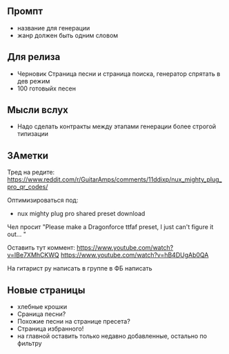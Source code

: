 ## Промпт

- название для генерации
- жанр должен быть одним словом

## Для релиза

- Черновик Страница песни и страница поиска, генератор спрятать в дев режим
- 100 готовыйх песен

## Мысли вслух

- Надо сделать контракты между этапами генерации более строгой типизации

## ЗАметки

Тред на редите: https://www.reddit.com/r/GuitarAmps/comments/11ddixp/nux_mighty_plug_pro_qr_codes/

Оптимизироваться под:

- nux mighty plug pro shared preset download

Чел просит "Please make a Dragonforce ttfaf preset, I just can't figure it out... "

Оставить тут коммент:
https://www.youtube.com/watch?v=IBe7XMhCKWQ
https://www.youtube.com/watch?v=hB4DUgAb0QA

На гитарист ру написать
в группе в ФБ написать

## Новые страницы

- хлебные крошки
- Сраница песни?
- Похожие песни на странице пресета?
- Страница избранного!
- на главной оставить только недавно добавленные, остально по фильтру
